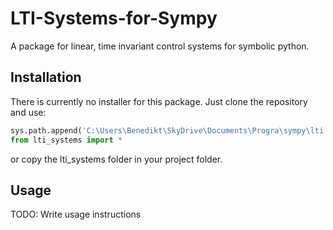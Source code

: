 # LTI-Systems-for-Sympy

A package for linear, time invariant control systems for symbolic python.

## Installation

There is currently no installer for this package. Just clone the repository and use:
```python
sys.path.append('C:\Users\Benedikt\SkyDrive\Documents\Progra\sympy\lti systems')
from lti_systems import *
```
or copy the lti_systems folder in your project folder.

## Usage

TODO: Write usage instructions

